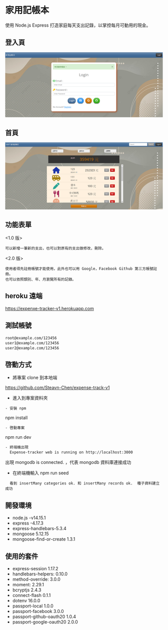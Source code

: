 # 家用記帳本
  使用 Node.js Express 打造家庭每天支出記錄，以掌控每月可動用的現金。
## 登入頁
![login](public/images/%E7%99%BB%E5%85%A5.PNG
)
## 首頁
![home](public/images/%E5%9C%96%E7%89%87%E4%B8%80.PNG
)

## 功能表單
<1.0 版>

    可以新增一筆新的支出，也可以對原有的支出做修改，刪除。

<2.0 版>

    使用者得先註冊帳號才能使用，此外也可以用 Google，Facebook Github 第三方帳號註冊。
    也可以依照類別、年、月瀏覽所有的記錄。

## heroku 遠端
https://expenxe-tracker-v1.herokuapp.com

## 測試帳號

    root@example.com/123456
    user1@example.com/123456
    user2@example.com/123456

## 啓動方式

- 將專案 clone 到本地端

https://github.com/Steavn-Chen/expense-track-v1

- 進入到專案資料夾
```
- 安裝 npm
```
  npm install
```
- 啓動專案
```
  npm run dev
```
- 終端機出現  
  Expense-tracker web is running on http://localhost:3000
```
  出現 mongodb is connected. ，代表 mongodb 資料庫連接成功

- 在終端機輸入 npm run seed
```
  看到 insertMany categories ok. 和 insertMany records ok.  種子資料建立成功
```
## 開發環境
   
- node.js -v14.15.1
- express -4.17.3
- express-handlebars-5.3.4
- mongoose 5.12.15
- mongoose-find-or-create 1.3.1 

## 使用的套件

- express-session 1.17.2
- handlebars-helpers: 0.10.0
- method-override: 3.0.0
- moment: 2.29.1
- bcryptjs 2.4.3
- connect-flash 0.1.1
- dotenv 16.0.0
- passport-local 1.0.0
- passport-facebook 3.0.0
- passport-github-oauth20 1.0.4
- passport-google-oauth20 2.0.0
   
